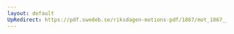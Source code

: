 ```yaml
---
layout: default
UpRedirect: https://pdf.swedeb.se/riksdagen-motions-pdf/1867/mot_1867__ak__00036.pdf
---
```

